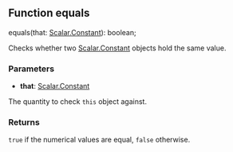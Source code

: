 ## Function equals

equals(that: [Scalar.Constant](reference/v/0.2.1/quantities/Scalar.Constant)): boolean;

Checks whether two [Scalar.Constant](reference/v/0.2.1/quantities/Scalar.Constant) objects
hold the same value.

### Parameters

* **that**: [Scalar.Constant](reference/v/0.2.1/quantities/Scalar.Constant)
 
 The quantity to check `this` object against.

### Returns
`true` if the numerical values are equal, `false` otherwise.